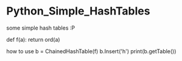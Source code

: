# Python_Simple_HashTables
some simple hash tables :P

def f(a):
    return ord(a)


how to use
b = ChainedHashTable(f)
b.Insert('h')
print(b.getTable())
